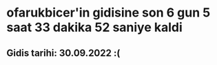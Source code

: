 # ofarukbicer'in gidisine son 6 gun 5 saat 33 dakika 52 saniye kaldi

## Gidis tarihi: 30.09.2022 :(